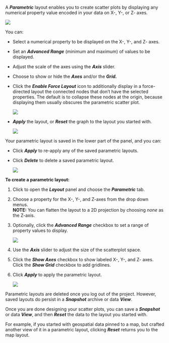 A _**Parametric**_ layout enables you to create scatter plots by displaying any numerical property value encoded in your data on X-, Y-, or Z- axes.

![](https://kineviz.atlassian.net/wiki/download/attachments/1719537984/08_02_01_ParametricLayout1320.png?api=v2)

You can:

*   Select a numerical property to be displayed on the X-, Y-, and Z- axes.
    
*   Set an _**Advanced Range**_ (minimum and maximum) of values to be displayed.
    
*   Adjust the scale of the axes using the _**Axis**_ slider.
    
*   Choose to show or hide the _**Axes**_ and/or the _**Grid.**_
    
*   Click the _**Enable Force Layout**_ icon to additionally display in a force-directed layout the connected nodes that don’t have the selected properties. The default is to collapse these nodes at the origin, because displaying them usually obscures the parametric scatter plot.
    
    ![](https://kineviz.atlassian.net/wiki/download/attachments/1719537984/08_02_04_EnableDisableForce720.png?api=v2)
*   _**Apply**_ the layout, or _**Reset**_ the graph to the layout you started with.
    
    ![](https://kineviz.atlassian.net/wiki/download/attachments/1719537984/08_02_04_AxesGrid720.png?api=v2)

Your parametric layout is saved in the lower part of the panel, and you can:

*   Click _**Apply**_ to re-apply any of the saved parametric layouts.
    
*   Click _**Delete**_ to delete a saved parametric layout.
    
    ![](https://kineviz.atlassian.net/wiki/download/attachments/1719537984/08_02_05_ApplySaved.png?api=v2)

**To create a parametric layout:**

1.  Click to open the _**Layout**_ panel and choose the _**Parametric**_ tab.
    
2.  Choose a property for the X-, Y-, and Z-axes from the drop down menus.  
    **NOTE:** You can flatten the layout to a 2D projection by choosing _none_ as the Z-axis.
    
3.  Optionally, click the _**Advanced Range**_ checkbox to set a range of property values to display.
    
    ![](https://kineviz.atlassian.net/wiki/download/attachments/1719537984/08_02_02a_ParametricAdvRange720.png?api=v2)
4.  Use the _**Axis**_ slider to adjust the size of the scatterplot space.
    
5.  Click the _**Show Axes**_ checkbox to show labeled X-, Y-, and Z- axes. Click the _**Show Grid**_ checkbox to add gridlines.
    
6.  Click _**Apply**_ to apply the parametric layout.
    
    ![](https://kineviz.atlassian.net/wiki/download/attachments/1719537984/08_02_04_AxesGrid720.png?api=v2)
    

Parametric layouts are deleted once you log out of the project. However, saved layouts do persist in a _**Snapshot**_ archive or data _**View**_.

Once you are done designing your scatter plots, you can save a _**Snapshot**_ or data _**View**_, and then _**Reset**_ the data to the layout you started with.

For example, if you started with geospatial data pinned to a map, but crafted another view of it in a parametric layout, clicking _**Reset**_ returns you to the map layout.